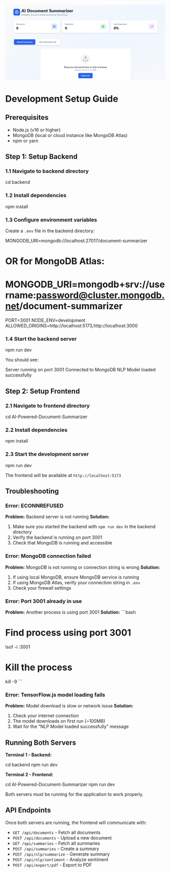 
![login page](./public/images/AI-Powered-Document-Summarizer.png)

# Development Setup Guide

## Prerequisites

- Node.js (v16 or higher)
- MongoDB (local or cloud instance like MongoDB Atlas)
- npm or yarn

## Step 1: Setup Backend

### 1.1 Navigate to backend directory

cd backend


### 1.2 Install dependencies

npm install


### 1.3 Configure environment variables

Create a `.env` file in the backend directory:

MONGODB_URI=mongodb://localhost:27017/document-summarizer

# OR for MongoDB Atlas:

# MONGODB_URI=mongodb+srv://username:password@cluster.mongodb.net/document-summarizer

PORT=3001
NODE_ENV=development
ALLOWED_ORIGINS=http://localhost:5173,http://localhost:3000


### 1.4 Start the backend server

npm run dev

You should see:

Server running on port 3001
Connected to MongoDB
NLP Model loaded successfully


## Step 2: Setup Frontend

### 2.1 Navigate to frontend directory

cd AI-Powered-Document-Summarizer

### 2.2 Install dependencies

npm install

### 2.3 Start the development server

npm run dev

The frontend will be available at `http://localhost:5173`

## Troubleshooting

### Error: ECONNREFUSED

**Problem:** Backend server is not running
**Solution:**

1. Make sure you started the backend with `npm run dev` in the backend directory
2. Verify the backend is running on port 3001
3. Check that MongoDB is running and accessible

### Error: MongoDB connection failed

**Problem:** MongoDB is not running or connection string is wrong
**Solution:**

1. If using local MongoDB, ensure MongoDB service is running
2. If using MongoDB Atlas, verify your connection string in `.env`
3. Check your firewall settings

### Error: Port 3001 already in use

**Problem:** Another process is using port 3001
**Solution:**
\`\`\`bash

# Find process using port 3001

lsof -i :3001

# Kill the process

kill -9 <PID>
\`\`\`

### Error: TensorFlow.js model loading fails

**Problem:** Model download is slow or network issue
**Solution:**

1. Check your internet connection
2. The model downloads on first run (~100MB)
3. Wait for the "NLP Model loaded successfully" message

## Running Both Servers

**Terminal 1 - Backend:**

cd backend
npm run dev


**Terminal 2 - Frontend:**

cd AI-Powered-Document-Summarizer
npm run dev


Both servers must be running for the application to work properly.

## API Endpoints

Once both servers are running, the frontend will communicate with:

- `GET /api/documents` - Fetch all documents
- `POST /api/documents` - Upload a new document
- `GET /api/summaries` - Fetch all summaries
- `POST /api/summaries` - Create a summary
- `POST /api/nlp/summarize` - Generate summary
- `POST /api/nlp/sentiment` - Analyze sentiment
- `POST /api/export/pdf` - Export to PDF
